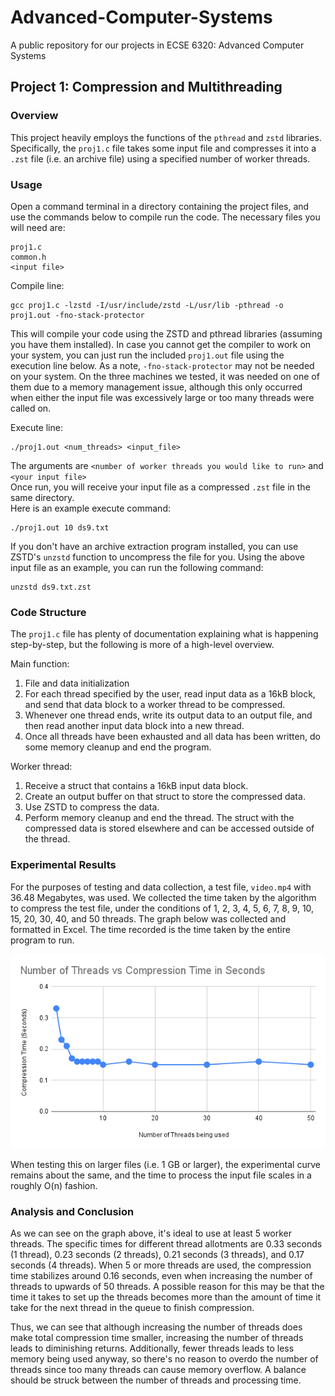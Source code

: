 # Advanced-Computer-Systems
A public repository for our projects in ECSE 6320: Advanced Computer Systems

## Project 1: Compression and Multithreading
### Overview
This project heavily employs the functions of the `pthread` and `zstd` libraries. Specifically, the `proj1.c` file takes some input file and compresses it into a `.zst` file (i.e. an archive file) using a specified number of worker threads.

### Usage
Open a command terminal in a directory containing the project files, and use the commands below to compile run the code. The necessary files you will need are:
```
proj1.c
common.h
<input file>
``` 

Compile line:
```
gcc proj1.c -lzstd -I/usr/include/zstd -L/usr/lib -pthread -o proj1.out -fno-stack-protector
```
This will compile your code using the ZSTD and pthread libraries (assuming you have them installed). In case you cannot get the compiler to work on your system, you can just run the included `proj1.out` file using the execution line below. As a note, `-fno-stack-protector` may not be needed on your system. On the three machines we tested, it was needed on one of them due to a memory management issue, although this only occurred when either the input file was excessively large or too many threads were called on.

Execute line:
```
./proj1.out <num_threads> <input_file>
```
The arguments are `<number of worker threads you would like to run>` and `<your input file>`<br />
Once run, you will receive your input file as a compressed `.zst` file in the same directory. <br />
Here is an example execute command:
```
./proj1.out 10 ds9.txt
```

If you don't have an archive extraction program installed, you can use ZSTD's `unzstd` function to uncompress the file for you. Using the above input file as an example, you can run the following command:
```
unzstd ds9.txt.zst
```

### Code Structure
The `proj1.c` file has plenty of documentation explaining what is happening step-by-step, but the following is more of a high-level overview.

Main function:
1) File and data initialization
2) For each thread specified by the user, read input data as a 16kB block, and send that data block to a worker thread to be compressed.
3) Whenever one thread ends, write its output data to an output file, and then read another input data block into a new thread.
4) Once all threads have been exhausted and all data has been written, do some memory cleanup and end the program.

Worker thread:
1) Receive a struct that contains a 16kB input data block.
2) Create an output buffer on that struct to store the compressed data.
3) Use ZSTD to compress the data.
4) Perform memory cleanup and end the thread. The struct with the compressed data is stored elsewhere and can be accessed outside of the thread.

### Experimental Results
For the purposes of testing and data collection, a test file, `video.mp4` with 36.48 Megabytes, was used. We collected the time taken by the algorithm to compress the test file, under the conditions of 1, 2, 3, 4, 5, 6, 7, 8, 9, 10, 15, 20, 30, 40, and 50 threads. The graph below was collected and formatted in Excel. The time recorded is the time taken by the entire program to run.

![alt text](https://github.com/bernep/Advanced-Computer-Systems/blob/main/Project%201/results.png)

When testing this on larger files (i.e. 1 GB or larger), the experimental curve remains about the same, and the time to process the input file scales in a roughly O(n) fashion.

### Analysis and Conclusion

As we can see on the graph above, it's ideal to use at least 5 worker threads. The specific times for different thread allotments are 0.33 seconds (1 thread), 0.23 seconds (2 threads), 0.21 seconds (3 threads), and 0.17 seconds (4 threads). When 5 or more threads are used, the compression time stabilizes around 0.16 seconds, even when increasing the number of threads to upwards of 50 threads. A possible reason for this may be that the time it takes to set up the threads becomes more than the amount of time it take for the next thread in the queue to finish compression.

Thus, we can see that although increasing the number of threads does make total compression time smaller, increasing the number of threads leads to diminishing returns. Additionally, fewer threads leads to less memory being used anyway, so there's no reason to overdo the number of threads since too many threads can cause memory overflow. A balance should be struck between the number of threads and processing time.
